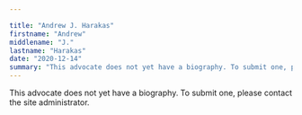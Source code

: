 ```yaml
---

title: "Andrew J. Harakas"
firstname: "Andrew"
middlename: "J."
lastname: "Harakas"
date: "2020-12-14"
summary: "This advocate does not yet have a biography. To submit one, please contact the site administrator."
---
```

This advocate does not yet have a biography. To submit one, please contact the site administrator.

